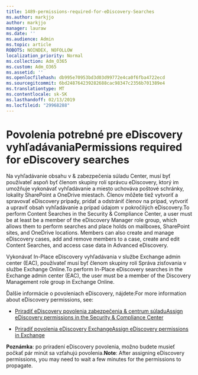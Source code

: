 ```yaml
---
title: 1489-permissions-required-for-eDiscovery-Searches
ms.author: markjjo
author: markjjo
manager: lauraw
ms.date: ''
ms.audience: Admin
ms.topic: article
ROBOTS: NOINDEX, NOFOLLOW
localization_priority: Normal
ms.collection: Adm_O365
ms.custom: Adm_O365
ms.assetid: ''
ms.openlocfilehash: db995e70953bd3d03d99772e4ca0f6fba4722ecd
ms.sourcegitcommit: 6bd248764239282688cac98347c2356b701389e4
ms.translationtype: MT
ms.contentlocale: sk-SK
ms.lasthandoff: 02/13/2019
ms.locfileid: "29968288"
---
```

# <a name="permissions-required-for-ediscovery-searches"></a><span data-ttu-id="405d7-102">Povolenia potrebné pre eDiscovery vyhľadávania</span><span class="sxs-lookup"><span data-stu-id="405d7-102">Permissions required for eDiscovery searches</span></span>

<span data-ttu-id="405d7-p101">Na vyhľadávanie obsahu v & zabezpečenia súladu Center, musí byť používateľ aspoň byť členom skupiny rolí správcu eDiscovery, ktorý im umožňuje vykonávať vyhľadávanie a miesto uchováva poštové schránky, lokality SharePoint a OneDrive miestach. Členov môžete tiež vytvoriť a spravovať eDiscovery prípady, pridať a odstrániť členov na prípad, vytvoriť a upraviť obsah vyhľadávanie a prípad údajom v pokročilých eDiscovery.</span><span class="sxs-lookup"><span data-stu-id="405d7-p101">To perform Content Searches in the Security & Compliance Center, a user must be at least be a member of the eDiscovery Manager role group, which allows them to perform searches and place holds on mailboxes, SharePoint sites, and OneDrive locations. Members can also create and manage eDiscovery cases, add and remove members to a case, create and edit Content Searches, and access case data in Advanced eDiscovery.</span></span>

<span data-ttu-id="405d7-105">Vykonávať In-Place eDiscovery vyhľadávania v službe Exchange admin center (EAC), používateľ musí byť členom skupiny rolí Správa zisťovania v službe Exchange Online.</span><span class="sxs-lookup"><span data-stu-id="405d7-105">To perform In-Place eDiscovery searches in the Exchange admin center (EAC), the user must be a member of the Discovery Management role group in Exchange Online.</span></span>

<span data-ttu-id="405d7-106">Ďalšie informácie o povoleniach eDiscovery, nájdete:</span><span class="sxs-lookup"><span data-stu-id="405d7-106">For more information about eDiscovery permissions, see:</span></span> 

- [<span data-ttu-id="405d7-107">Priradiť eDiscovery povolenia zabezpečenia & centrum súladu</span><span class="sxs-lookup"><span data-stu-id="405d7-107">Assign eDiscovery permissions in the Security & Compliance Center</span></span>](https://docs.microsoft.com/office365/securitycompliance/assign-ediscovery-permissions)

- [<span data-ttu-id="405d7-108">Priradiť povolenia eDiscovery Exchange</span><span class="sxs-lookup"><span data-stu-id="405d7-108">Assign eDiscovery permissions in Exchange</span></span>](https://docs.microsoft.com/exchange/security-and-compliance/in-place-ediscovery/assign-ediscovery-permissions)

<span data-ttu-id="405d7-109">**Poznámka**: po priradení eDiscovery povolenia, možno budete musieť počkať pár minút sa vzťahujú povolenia.</span><span class="sxs-lookup"><span data-stu-id="405d7-109">**Note**: After assigning eDiscovery permissions, you may need to wait a few minutes for the permissions to propagate.</span></span>
